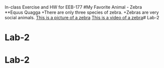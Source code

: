 In-class Exercise and HW for EEB-177
#My Favorite Animal - Zebra
**Equus Quagga
    +There are only three species of zebra.
    +Zebras are very social animals.
[This is a picture of a zebra](https://unsplash.com/photos/UgidX4V13Gc)
[This is a video of a zebra](https://www.youtube.com/watch?v=kWxnadQI5Qw)# Lab-2
# Lab-2
# Lab-2
